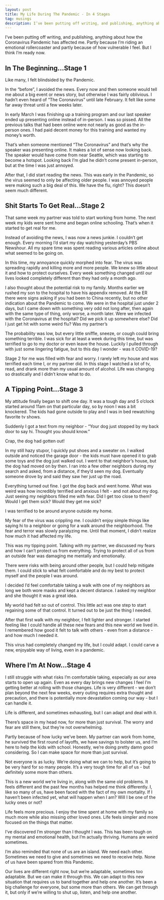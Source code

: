 ```yaml
---
layout: post
title: My Life During The Pandemic - In 4 Stages
tag: musings
description: I’ve been putting off writing, and publishing, anything about how the Coronavirus Pandemic has affected me. Partly because I’m riding an emotional rollercoaster and partly because of how vulnerable I feel. But I think I’m ready now.
---
```


I’ve been putting off writing, and publishing, anything about how the Coronavirus Pandemic has affected me. Partly because I’m riding an emotional rollercoaster and partly because of how vulnerable I feel. But I think I’m ready now.

<!--more-->

## In The Beginning…Stage 1
Like many, I felt blindsided by the Pandemic.

In the “before”, I avoided the news. Every now and then someone would tell me about a big event or news story, but otherwise I was fairly oblivious. I hadn’t even heard of “The Coronavirus” until late February. It felt like some far away threat until a few weeks later.

In early March I was finishing up a training program and our last speaker ended up presenting online instead of in-person. I was so pissed. All the previous talks that had been online were not nearly as good as the in-person ones. I had paid decent money for this training and wanted my money’s worth.

That’s when someone mentioned “The Coronavirus” and that’s why the speaker was presenting online. It makes a lot of sense now looking back. The speaker would have come from near Seattle, which was starting to become a hotspot. Looking back I’m glad he didn’t come present in-person, but at the time I was just annoyed.

After that, I did start reading the news. This was early in the Pandemic, so the virus seemed to only be affecting older people. I was annoyed people were making such a big deal of this. We have the flu, right? This doesn’t seem much different.

## Shit Starts To Get Real…Stage 2

That same week my partner was told to start working from home. The next week my kids were sent home and began online schooling. That’s when it started to get real for me.

Instead of avoiding the news, I was now a news junkie. I couldn’t get enough. Every morning I’d start my day watching yesterday’s PBS Newshour. All my spare time was spent reading various articles online about what seemed to be going on.

In this time, my annoyance quickly morphed into fear. The virus was spreading rapidly and killing more and more people. We knew so little about it and how to protect ourselves. Every week something changed until our lives looked completely different than they had only a month ago.

I also thought about the potential risk to my family. Months earlier we rushed my son to the hospital to have his appendix removed. At the ER there were signs asking if you had been to China recently, but no other indication about the Pandemic to come. We were in the hospital just under 2 days, but I came down with something very odd not long after, then again with the same type of thing, only worse, a month later. Were we infected with the Coronavirus at the hospital? Did we pick it up somewhere else? Did I just get hit with some weird flu? Was my partner’s 

The probability was low, but every little sniffle, sneeze, or cough could bring something terrible. I was sick for at least a week during this time, but was terrified to go to my doctor or even leave the house. Luckily I pulled through with just some lingering fatigue, but to this day I wonder - was it COVID-19?

Stage 2 for me was filled with fear and worry. I rarely left my house and was terrified each time I, or my partner did. In this stage I watched a lot of tv, read, and drank more than my usual amount of alcohol. Life was changing so drastically and I didn’t know what to do.

## A Tipping Point…Stage 3

My attitude finally began to shift one day. It was a tough day and 5 o’clock started around 11am on that particular day, so by noon I was a bit knockered. The kids had gone outside to play and I was in bed rewatching favorite tv shows.

Suddenly I got a text from my neighbor - “Your dog just stopped by my back door to say hi. Thought you should know.”

Crap, the dog had gotten out!

In my still hazy stupor, I quickly put shoes and a sweater on. I walked outside and noticed the garage door - the kids must have opened it to grab some toys and the dog just walked out. I went to that neighbor’s house, but the dog had moved on by then. I ran into a few other neighbors during my search and asked, from a distance, if they’d seen my dog. Eventually someone drove by and said they saw her just up the road.

Everything turned out fine. I got the dog back and went home. What was weird was how incredibly terrified and anxious I felt - and not about my dog. Just seeing my neighbors filled me with fear. Did I get too close to them? Would I get them sick? Would they get me sick? 

I was terrified to be around anyone outside my home.

My fear of the virus was crippling me. I couldn’t enjoy simple things like saying hi to a neighbor or going for a walk around the neighborhood. The fear and terror was slowly paralyzing me. Until that moment, I didn’t realize how much it had affected my life.

This was my tipping point. Talking with my partner, we discussed my fears and how I can’t protect us from everything. Trying to protect all of us from an outside fear was damaging me mentally and emotionally.

There were risks with being around other people, but I could help mitigate them. I could stick to what felt comfortable and do my best to protect myself and the people I was around. 

I decided I’d feel comfortable taking a walk with one of my neighbors as long we both wore masks and kept a decent distance. I asked my neighbor and she thought it was a great idea.

My world had felt so out of control. This little act was one step to start regaining some of that control. It turned out to be just the thing I needed.

After that first walk with my neighbor, I felt lighter and stronger. I started feeling like I could handle all these new fears and this new world we lived in. I remembered how good it felt to talk with others - even from a distance - and how much I needed it.

This virus had completely changed my life, but I could adapt. I could carve a new, enjoyable way of living, even in a pandemic.

## Where I’m At Now…Stage 4

I still struggle with what risks I’m comfortable taking, especially as our area starts to open up again. Even as every day brings new changes I feel I’m getting better at rolling with those changes. Life is very different - we don’t plan beyond the next few weeks, every outing requires extra thought and precaution, and there is potentially more devastation coming our way - but I can handle it.

Life is different, and sometimes exhausting, but I can adapt and deal with it.

There’s space in my head now, for more than just survival. The worry and fear are still there, but they’re not overwhelming.

Partly because of how lucky we’ve been. My partner can work from home, he survived the first round of layoffs, we have savings to bolster us, and I’m here to help the kids with school. Honestly, we’re doing pretty damn good considering. So I can make space for more than just survival.

Not everyone is as lucky. We’re doing what we can to help, but it’s going to be very hard for so many people. It’s a very tough time for all of us - but definitely some more than others.

This is a new world we’re living in, along with the same old problems. It feels different and the past few months has helped me think differently. I, like so many of us, have been faced with the fact of my own mortality. If I haven’t been infected yet, what will happen when I am? Will I be one of the lucky ones or not?

Life feels more precious. I enjoy the time spent at home with my family so much more while also missing other loved ones. Life feels simpler and more focused on the things that matter.

I’ve discovered I’m stronger than I thought I was. This has been tough on my mental and emotional health, but I’m actually thriving. Humans are weird sometimes.

I’m also reminded that none of us are an island. We need each other. Sometimes we need to give and sometimes we need to receive help. None of us have been spared from this Pandemic.

Our lives are different right now, but we’re adaptable, sometimes too adaptable. But we can make it through this. We can adapt to this new situation that requires us to band together and help one another. It’s been a big challenge for everyone, but some more than others. We can get through it, but only if we’re willing to shut up, listen, and help one another.
